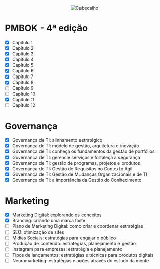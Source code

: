 <div align="center">

![Cabecalho](https://flaky-ivory-grouse.myfilebase.com/ipfs/Qme2EzW4jZERSL9Upua5ienSYZNZPtEfqLnx269FY9EMiv)

</div>

# PMBOK - 4ª edição

- [x] Capítulo 1
- [x] Capítulo 2
- [x] Capítulo 3
- [x] Capítulo 4
- [x] Capítulo 5
- [x] Capítulo 6
- [x] Capítulo 7
- [x] Capítulo 8
- [ ] Capítulo 9
- [ ] Capítulo 10
- [x] Capítulo 11
- [ ] Capítulo 12

# Governança

- [x] Governança de TI: alinhamento estratégico
- [x] Governança de TI: modelo de gestão, arquitetura e inovação
- [x] Governança de TI: conheça os fundamentos da gestão de portfólios
- [x] Governança de TI: gerencie serviços e fortaleça a segurança
- [x] Governança de TI: gestão de programas, projetos e produtos
- [x] Governança de TI: Gestão de Requisitos no Contexto Ágil
- [x] Governança de TI: Gestão de Mudanças Organizacionais e de TI
- [x] Governança de TI: a importância da Gestão do Conhecimento

# Marketing
- [x] Marketing Digital: explorando os conceitos
- [x] Branding: criando uma marca forte
- [ ] Plano de Marketing Digital: como criar e coordenar estratégias
- [ ] SEO: otimização de sites
- [ ] Mídias Sociais: estratégias para engajar o público
- [ ] Produção de conteúdo: estratégias, planejamento e gestão
- [ ] Instagram para empresas: estratégia e planejamento
- [ ] Tipos de lançamentos: estratégias e técnicas para produtos digitais
- [ ] Neuromarketing: estratégias e ações através do estudo da mente
